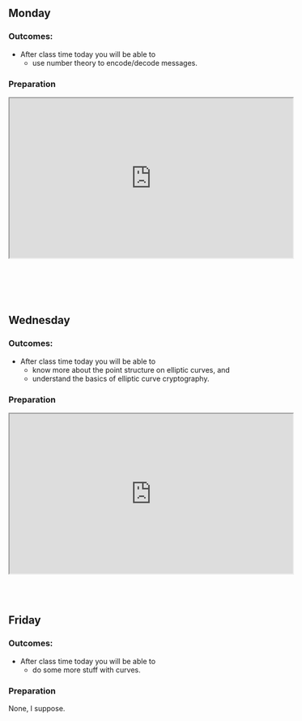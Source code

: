 <h2>Monday</h2>
<h3>Outcomes:</h3>
<ul>
<li>After class time today you will be able to
<ul>
<li>use number theory to encode/decode messages.</li>
</ul>
</li>
</ul>
<h3>Preparation</h3>
<p><iframe title="YouTube video player" src="https://www.youtube.com/embed/M7kEpw1tn50" width="560" height="315" allowfullscreen="allowfullscreen" allow="accelerometer; autoplay; clipboard-write; encrypted-media; gyroscope; picture-in-picture"></iframe>&nbsp;</p>
<p>&nbsp;</p>
<p>&nbsp;&nbsp;</p>
<h2>Wednesday</h2>
<h3>Outcomes:</h3>
<ul>
<li>After class time today you will be able to
<ul>
<li>know more about the point structure on elliptic curves, and</li>
<li>understand the basics of elliptic curve cryptography.</li>
</ul>
</li>
</ul>
<h3>Preparation</h3>
<p><iframe title="YouTube video player" src="https://www.youtube.com/embed/NF1pwjL9-DE" width="560" height="315" allowfullscreen="allowfullscreen" allow="accelerometer; autoplay; clipboard-write; encrypted-media; gyroscope; picture-in-picture"></iframe>&nbsp;</p>
<p>&nbsp;</p>
<h2>Friday</h2>
<h3>Outcomes:</h3>
<ul>
<li>After class time today you will be able to
<ul>
<li>do some more stuff with curves.</li>
</ul>
</li>
</ul>
<h3>Preparation</h3>
<p>None, I suppose.</p>